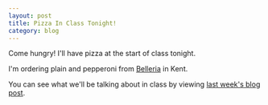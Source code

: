 ```yaml
---
layout: post
title: Pizza In Class Tonight!
category: blog
---
```

Come hungry!  I'll have pizza at the start of class tonight.  

I'm ordering plain and pepperoni from [Belleria](http://belleriakent.weebly.com) in Kent.

You can see what we'll be talking about in class by viewing [last week's blog post](http://rwdkent.com/blog/2015/11/13/week12-preview.html).